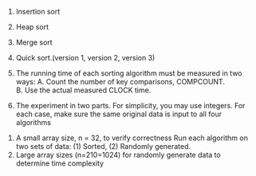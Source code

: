 1. Insertion sort 
2. Heap sort 
3. Merge sort 
4. Quick sort.(version 1, version 2, version 3) 

5. The running time of each sorting algorithm must be measured in two ways: 
  A. Count the number of key comparisons, COMPCOUNT.  
  B. Use the actual measured CLOCK time. 
6. The experiment in two parts. 
  For simplicity, you may use integers. For each case, make sure the same original data is input to all four algorithms 
  1) A small array size, n = 32, to verify correctness Run each algorithm on two sets of data: (1) Sorted, (2) Randomly generated. 
  2) Large array sizes (n=210=1024) for randomly generate data to determine time complexity
